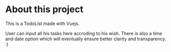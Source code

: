 # About this project


This is a TodoList made with Vuejs. 

User can input all his tasks here accroding to his wish. There is also a time and date option which will eventually ensure
better clarity and transparency.
:)
